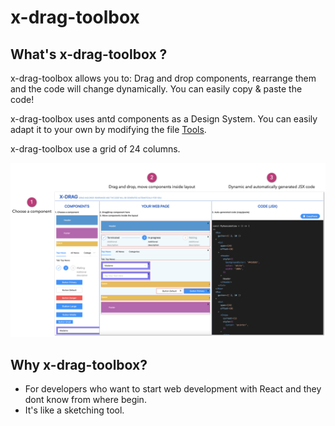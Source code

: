 # x-drag-toolbox

## What's x-drag-toolbox ?
x-drag-toolbox allows you to: Drag and drop components, rearrange them and the code will change dynamically. You can easily copy & paste the code!

x-drag-toolbox uses antd components as a Design System. You can easily adapt it to your own by modifying the file [Tools](https://github.com/helabenkhalfallah/x-drag-toolbox/blob/main/src/toolbox/data/Tools.jsx#L1).

x-drag-toolbox use a grid of 24 columns.

![x-drag-toolbox help](x-drag-help.png)


## Why x-drag-toolbox? 
- For developers who want to start web development with React and they dont know from where begin. 
- It's like a sketching tool.
